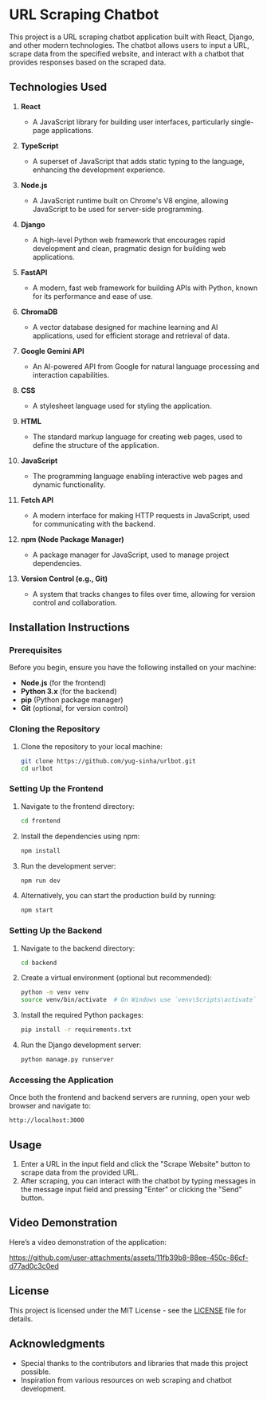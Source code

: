 # URL Scraping Chatbot

This project is a URL scraping chatbot application built with React, Django, and other modern technologies. The chatbot allows users to input a URL, scrape data from the specified website, and interact with a chatbot that provides responses based on the scraped data.

## Technologies Used

1. **React**
   - A JavaScript library for building user interfaces, particularly single-page applications.
  
2. **TypeScript**
   - A superset of JavaScript that adds static typing to the language, enhancing the development experience.

3. **Node.js**
   - A JavaScript runtime built on Chrome's V8 engine, allowing JavaScript to be used for server-side programming.

4. **Django**
   - A high-level Python web framework that encourages rapid development and clean, pragmatic design for building web applications.

5. **FastAPI**
   - A modern, fast web framework for building APIs with Python, known for its performance and ease of use.

6. **ChromaDB**
   - A vector database designed for machine learning and AI applications, used for efficient storage and retrieval of data.

7. **Google Gemini API**
   - An AI-powered API from Google for natural language processing and interaction capabilities.

8. **CSS**
   - A stylesheet language used for styling the application.

9. **HTML**
   - The standard markup language for creating web pages, used to define the structure of the application.

10. **JavaScript**
    - The programming language enabling interactive web pages and dynamic functionality.

11. **Fetch API**
    - A modern interface for making HTTP requests in JavaScript, used for communicating with the backend.

12. **npm (Node Package Manager)**
    - A package manager for JavaScript, used to manage project dependencies.

13. **Version Control (e.g., Git)**
    - A system that tracks changes to files over time, allowing for version control and collaboration.

## Installation Instructions

### Prerequisites

Before you begin, ensure you have the following installed on your machine:

- **Node.js** (for the frontend)
- **Python 3.x** (for the backend)
- **pip** (Python package manager)
- **Git** (optional, for version control)

### Cloning the Repository

1. Clone the repository to your local machine:

   ```bash
   git clone https://github.com/yug-sinha/urlbot.git
   cd urlbot
   ```

### Setting Up the Frontend

1. Navigate to the frontend directory:

   ```bash
   cd frontend
   ```

2. Install the dependencies using npm:

   ```bash
   npm install
   ```

3. Run the development server:

   ```bash
   npm run dev
   ```

4. Alternatively, you can start the production build by running:

   ```bash
   npm start
   ```

### Setting Up the Backend

1. Navigate to the backend directory:

   ```bash
   cd backend
   ```

2. Create a virtual environment (optional but recommended):

   ```bash
   python -m venv venv
   source venv/bin/activate  # On Windows use `venv\Scripts\activate`
   ```

3. Install the required Python packages:

   ```bash
   pip install -r requirements.txt
   ```

4. Run the Django development server:

   ```bash
   python manage.py runserver
   ```

### Accessing the Application

Once both the frontend and backend servers are running, open your web browser and navigate to:

```
http://localhost:3000
```

## Usage

1. Enter a URL in the input field and click the "Scrape Website" button to scrape data from the provided URL.
2. After scraping, you can interact with the chatbot by typing messages in the message input field and pressing "Enter" or clicking the "Send" button.

## Video Demonstration

Here’s a video demonstration of the application: 

https://github.com/user-attachments/assets/11fb39b8-88ee-450c-86cf-d77ad0c3c0ed

## License

This project is licensed under the MIT License - see the [LICENSE](LICENSE) file for details.

## Acknowledgments

- Special thanks to the contributors and libraries that made this project possible.
- Inspiration from various resources on web scraping and chatbot development.
```

